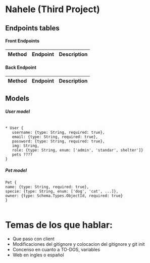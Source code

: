 # Nahele (Third Project)

## Endpoints tables

#### Front Endpoints
  
  Method | Endpoint | Description
  --- | --- | --- 
 
  
  
 #### Back Endpoint
 
 Method | Endpoint | Description
 --- | --- | ---
 
 
## Models

##### User model
```

* User {
   username: {type: String, required: true},
   email: {type: String, required: true},
   password: {type: String, required: true},
   img: String,
   role: {type: String, enum: ['admin', 'standar', shelter']}
   pets ????
}
```

##### Pet model
```
Pet {
name: {type: String, required: true},
specie: {type: String, enum: ['dog', 'cat', ...]},
owner: {type: Schema.Types.ObjectId, required: true}
}


```

# Temas de los que hablar:
  
  * Que paso con client
  * Modificaciones del gitignore y colocacion del gitignore y git init
  * Concenso en cuanto a TO-DOS, variables
  * Web en ingles o español
